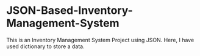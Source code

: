 # JSON-Based-Inventory-Management-System
This is an Inventory Management System Project using JSON. Here, I have used dictionary to store a data.
